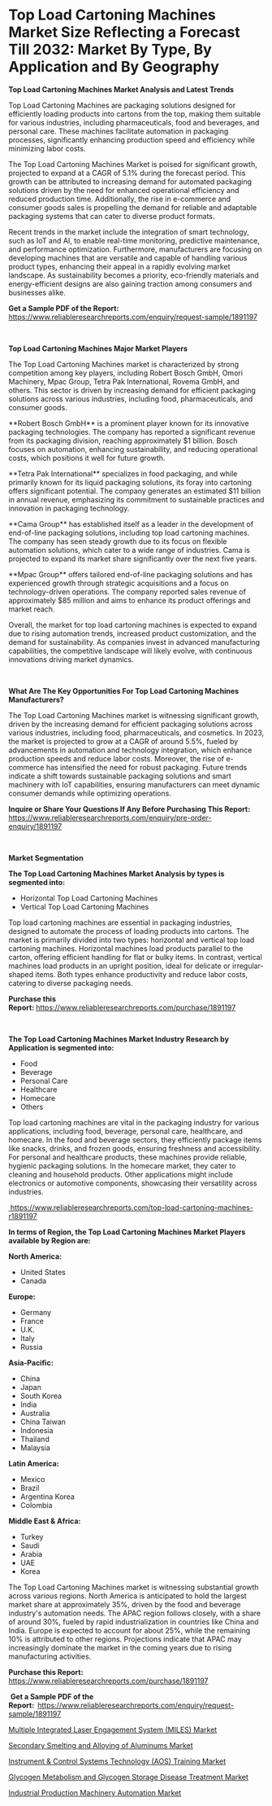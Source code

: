 <p><h1>Top Load Cartoning Machines Market Size Reflecting a Forecast Till 2032: Market By Type, By Application and By Geography</h1></p><p><strong>Top Load Cartoning Machines Market Analysis and Latest Trends</strong></p>
<p><p>Top Load Cartoning Machines are packaging solutions designed for efficiently loading products into cartons from the top, making them suitable for various industries, including pharmaceuticals, food and beverages, and personal care. These machines facilitate automation in packaging processes, significantly enhancing production speed and efficiency while minimizing labor costs.</p><p>The Top Load Cartoning Machines Market is poised for significant growth, projected to expand at a CAGR of 5.1% during the forecast period. This growth can be attributed to increasing demand for automated packaging solutions driven by the need for enhanced operational efficiency and reduced production time. Additionally, the rise in e-commerce and consumer goods sales is propelling the demand for reliable and adaptable packaging systems that can cater to diverse product formats.</p><p>Recent trends in the market include the integration of smart technology, such as IoT and AI, to enable real-time monitoring, predictive maintenance, and performance optimization. Furthermore, manufacturers are focusing on developing machines that are versatile and capable of handling various product types, enhancing their appeal in a rapidly evolving market landscape. As sustainability becomes a priority, eco-friendly materials and energy-efficient designs are also gaining traction among consumers and businesses alike.</p></p>
<p><strong>Get a Sample PDF of the Report:&nbsp;</strong> <a href="https://www.reliableresearchreports.com/enquiry/request-sample/1891197?utm_campaign=24&utm_medium=2&utm_source=Github&utm_content=ia&utm_term=28032025&utm_id=top-load-cartoning-machines">https://www.reliableresearchreports.com/enquiry/request-sample/1891197</a></p>
<p>&nbsp;</p>
<p><strong>Top Load Cartoning Machines Major Market Players</strong></p>
<p><p>The Top Load Cartoning Machines market is characterized by strong competition among key players, including Robert Bosch GmbH, Omori Machinery, Mpac Group, Tetra Pak International, Rovema GmbH, and others. This sector is driven by increasing demand for efficient packaging solutions across various industries, including food, pharmaceuticals, and consumer goods.</p><p>**Robert Bosch GmbH** is a prominent player known for its innovative packaging technologies. The company has reported a significant revenue from its packaging division, reaching approximately $1 billion. Bosch focuses on automation, enhancing sustainability, and reducing operational costs, which positions it well for future growth.</p><p>**Tetra Pak International** specializes in food packaging, and while primarily known for its liquid packaging solutions, its foray into cartoning offers significant potential. The company generates an estimated $11 billion in annual revenue, emphasizing its commitment to sustainable practices and innovation in packaging technology.</p><p>**Cama Group** has established itself as a leader in the development of end-of-line packaging solutions, including top load cartoning machines. The company has seen steady growth due to its focus on flexible automation solutions, which cater to a wide range of industries. Cama is projected to expand its market share significantly over the next five years.</p><p>**Mpac Group** offers tailored end-of-line packaging solutions and has experienced growth through strategic acquisitions and a focus on technology-driven operations. The company reported sales revenue of approximately $85 million and aims to enhance its product offerings and market reach.</p><p>Overall, the market for top load cartoning machines is expected to expand due to rising automation trends, increased product customization, and the demand for sustainability. As companies invest in advanced manufacturing capabilities, the competitive landscape will likely evolve, with continuous innovations driving market dynamics.</p></p>
<p>&nbsp;</p>
<p><strong>What Are The Key Opportunities For Top Load Cartoning Machines Manufacturers?</strong></p>
<p><p>The Top Load Cartoning Machines market is witnessing significant growth, driven by the increasing demand for efficient packaging solutions across various industries, including food, pharmaceuticals, and cosmetics. In 2023, the market is projected to grow at a CAGR of around 5.5%, fueled by advancements in automation and technology integration, which enhance production speeds and reduce labor costs. Moreover, the rise of e-commerce has intensified the need for robust packaging. Future trends indicate a shift towards sustainable packaging solutions and smart machinery with IoT capabilities, ensuring manufacturers can meet dynamic consumer demands while optimizing operations.</p></p>
<p><strong>Inquire or Share Your Questions If Any Before Purchasing This Report:</strong> <a href="https://www.reliableresearchreports.com/enquiry/pre-order-enquiry/1891197?utm_campaign=24&utm_medium=2&utm_source=Github&utm_content=ia&utm_term=28032025&utm_id=top-load-cartoning-machines">https://www.reliableresearchreports.com/enquiry/pre-order-enquiry/1891197</a></p>
<p>&nbsp;</p>
<p><strong>Market Segmentation</strong></p>
<p><strong>The Top Load Cartoning Machines Market Analysis by types is segmented into:</strong></p>
<p><ul><li>Horizontal Top Load Cartoning Machines</li><li>Vertical Top Load Cartoning Machines</li></ul></p>
<p><p>Top load cartoning machines are essential in packaging industries, designed to automate the process of loading products into cartons. The market is primarily divided into two types: horizontal and vertical top load cartoning machines. Horizontal machines load products parallel to the carton, offering efficient handling for flat or bulky items. In contrast, vertical machines load products in an upright position, ideal for delicate or irregular-shaped items. Both types enhance productivity and reduce labor costs, catering to diverse packaging needs.</p></p>
<p><strong>Purchase this Report:&nbsp;</strong><a href="https://www.reliableresearchreports.com/purchase/1891197?utm_campaign=24&utm_medium=2&utm_source=Github&utm_content=ia&utm_term=28032025&utm_id=top-load-cartoning-machines">https://www.reliableresearchreports.com/purchase/1891197</a></p>
<p>&nbsp;</p>
<p><strong>The Top Load Cartoning Machines Market Industry Research by Application is segmented into:</strong></p>
<p><ul><li>Food</li><li>Beverage</li><li>Personal Care</li><li>Healthcare</li><li>Homecare</li><li>Others</li></ul></p>
<p><p>Top load cartoning machines are vital in the packaging industry for various applications, including food, beverage, personal care, healthcare, and homecare. In the food and beverage sectors, they efficiently package items like snacks, drinks, and frozen goods, ensuring freshness and accessibility. For personal and healthcare products, these machines provide reliable, hygienic packaging solutions. In the homecare market, they cater to cleaning and household products. Other applications might include electronics or automotive components, showcasing their versatility across industries.</p></p>
<p><a href="https://www.reliableresearchreports.com/top-load-cartoning-machines-r1891197?utm_campaign=24&utm_medium=2&utm_source=Github&utm_content=ia&utm_term=28032025&utm_id=top-load-cartoning-machines">&nbsp;https://www.reliableresearchreports.com/top-load-cartoning-machines-r1891197</a></p>
<p><strong>In terms of Region, the Top Load Cartoning Machines Market Players available by Region are:</strong></p>
<p>
    <p> <strong> North America: </strong>
        <ul>
            <li>United States</li>
            <li>Canada</li>
        </ul>
        </p> 
    <p> <strong> Europe: </strong>
        <ul>
            <li>Germany</li>
            <li>France</li>
            <li>U.K.</li>
            <li>Italy</li>
            <li>Russia</li>
        </ul>
        </p> 
    <p> <strong> Asia-Pacific: </strong>
        <ul>
            <li>China</li>
            <li>Japan</li>
            <li>South Korea</li>
            <li>India</li>
            <li>Australia</li>
            <li>China Taiwan</li>
            <li>Indonesia</li>
            <li>Thailand</li>
            <li>Malaysia</li>
        </ul>
        </p> 
    <p> <strong> Latin America: </strong>
        <ul>
            <li>Mexico</li>
            <li>Brazil</li>
            <li>Argentina Korea</li>
            <li>Colombia</li>
        </ul>
        </p> 
    <p> <strong> Middle East & Africa: </strong>
        <ul>
            <li>Turkey</li>
            <li>Saudi</li>
            <li>Arabia</li>
            <li>UAE</li>
            <li>Korea</li>
        </ul>
    </p>
    </p>
<p><p>The Top Load Cartoning Machines market is witnessing substantial growth across various regions. North America is anticipated to hold the largest market share at approximately 35%, driven by the food and beverage industry's automation needs. The APAC region follows closely, with a share of around 30%, fueled by rapid industrialization in countries like China and India. Europe is expected to account for about 25%, while the remaining 10% is attributed to other regions. Projections indicate that APAC may increasingly dominate the market in the coming years due to rising manufacturing activities.</p></p>
<p><strong>Purchase this Report: </strong><a href="https://www.reliableresearchreports.com/purchase/1891197?utm_campaign=24&utm_medium=2&utm_source=Github&utm_content=ia&utm_term=28032025&utm_id=top-load-cartoning-machines">https://www.reliableresearchreports.com/purchase/1891197</a></p>
<p>&nbsp;<strong>Get a Sample PDF of the Report:&nbsp;&nbsp;</strong><a href="https://www.reliableresearchreports.com/enquiry/request-sample/1891197?utm_campaign=24&utm_medium=2&utm_source=Github&utm_content=ia&utm_term=28032025&utm_id=top-load-cartoning-machines">https://www.reliableresearchreports.com/enquiry/request-sample/1891197</a></p>
<p><strong></strong></p>
<p><p><a href="https://github.com/syskamazucqa/Market-Research-Report-List-1/blob/main/multiple-integrated-laser-engagement-system-miles-market.md?utm_campaign=24&utm_medium=2&utm_source=Github&utm_content=ia&utm_term=28032025&utm_id=top-load-cartoning-machines">Multiple Integrated Laser Engagement System (MILES) Market</a></p><p><a href="https://github.com/cezilfinerv9/Market-Research-Report-List-1/blob/main/secondary-smelting-and-alloying-of-aluminums-market.md?utm_campaign=24&utm_medium=2&utm_source=Github&utm_content=ia&utm_term=28032025&utm_id=top-load-cartoning-machines">Secondary Smelting and Alloying of Aluminums Market</a></p><p><a href="https://github.com/lelkohydesyj/Market-Research-Report-List-1/blob/main/instrument-control-systems-technology-aos-training-market.md?utm_campaign=24&utm_medium=2&utm_source=Github&utm_content=ia&utm_term=28032025&utm_id=top-load-cartoning-machines">Instrument & Control Systems Technology (AOS) Training Market</a></p><p><a href="https://github.com/cachaskluwe/Market-Research-Report-List-1/blob/main/glycogen-metabolism-and-glycogen-storage-disease-treatment-market.md?utm_campaign=24&utm_medium=2&utm_source=Github&utm_content=ia&utm_term=28032025&utm_id=top-load-cartoning-machines">Glycogen Metabolism and Glycogen Storage Disease Treatment Market</a></p><p><a href="https://github.com/thanenegenqa/Market-Research-Report-List-1/blob/main/industrial-production-machinery-automation-market.md?utm_campaign=24&utm_medium=2&utm_source=Github&utm_content=ia&utm_term=28032025&utm_id=top-load-cartoning-machines">Industrial Production Machinery Automation Market</a></p></p>